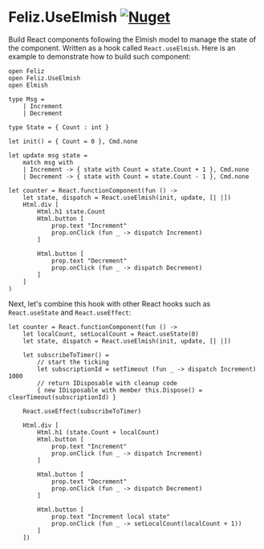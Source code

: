 # Feliz.UseElmish [![Nuget](https://img.shields.io/nuget/v/Feliz.UseElmish.svg?maxAge=0&colorB=brightgreen)](https://www.nuget.org/packages/Feliz.UseElmish)

Build React components following the Elmish model to manage the state of the component. Written as a hook called `React.useElmish`. Here is an example to demonstrate how to build such component:
```fsharp:use-elmish-basic
open Feliz
open Feliz.UseElmish
open Elmish

type Msg =
    | Increment
    | Decrement

type State = { Count : int }

let init() = { Count = 0 }, Cmd.none

let update msg state =
    match msg with
    | Increment -> { state with Count = state.Count + 1 }, Cmd.none
    | Decrement -> { state with Count = state.Count - 1 }, Cmd.none

let counter = React.functionComponent(fun () ->
    let state, dispatch = React.useElmish(init, update, [| |])
    Html.div [
        Html.h1 state.Count
        Html.button [
            prop.text "Increment"
            prop.onClick (fun _ -> dispatch Increment)
        ]

        Html.button [
            prop.text "Decrement"
            prop.onClick (fun _ -> dispatch Decrement)
        ]
    ]
)
```
Next, let's combine this hook with other React hooks such as `React.useState` and `React.useEffect`:
```fsharp:use-elmish-combined
let counter = React.functionComponent(fun () ->
    let localCount, setLocalCount = React.useState(0)
    let state, dispatch = React.useElmish(init, update, [| |])

    let subscribeToTimer() =
        // start the ticking
        let subscriptionId = setTimeout (fun _ -> dispatch Increment) 1000
        // return IDisposable with cleanup code
        { new IDisposable with member this.Dispose() = clearTimeout(subscriptionId) }

    React.useEffect(subscribeToTimer)

    Html.div [
        Html.h1 (state.Count + localCount)
        Html.button [
            prop.text "Increment"
            prop.onClick (fun _ -> dispatch Increment)
        ]

        Html.button [
            prop.text "Decrement"
            prop.onClick (fun _ -> dispatch Decrement)
        ]

        Html.button [
            prop.text "Increment local state"
            prop.onClick (fun _ -> setLocalCount(localCount + 1))
        ]
    ])
```